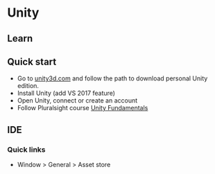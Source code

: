 # Unity

## Learn

## Quick start

- Go to [unity3d.com](https://unity3d.com/fr) and follow the path to download personal Unity edition.
- Install Unity (add VS 2017 feature)
- Open Unity, connect or create an account
- Follow Pluralsight course [Unity Fundamentals](https://app.pluralsight.com/library/courses/unity-fundamentals)

## IDE

### Quick links

- Window > General > Asset store
